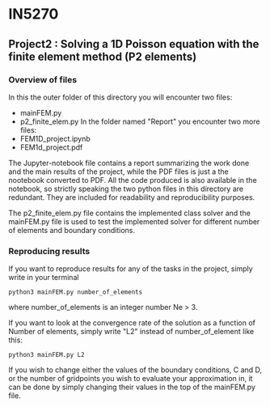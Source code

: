 # IN5270

## Project2 : Solving a 1D Poisson equation with the finite element method (P2 elements)

### Overview of files

In this the outer folder of this directory you will encounter two files:

* mainFEM.py
* p2_finite_elem.py
In the folder named "Report" you encounter two more files:
* FEM1D_project.ipynb
* FEM1d_project.pdf

The Jupyter-notebook file contains a report summarizing the work done and the main results of the project, while the PDF files is just a the nootebook converted to PDF. All the code produced is also available in the notebook, so strictly speaking the two python files in this directory are redundant. They are included for readability and reproducibility purposes.

The p2_finite_elem.py file contains the implemented class solver and the mainFEM.py file is used to test the implemented solver for different number of elements and boundary conditions.

### Reproducing results

If you want to reproduce results for any of the tasks in the project, simply write in your terminal

```console
python3 mainFEM.py number_of_elements
```

where number_of_elements is an integer number Ne > 3.

If you want to look at the convergence rate of the solution as a function of Number of elements, simply write "L2" instead of number_of_element like this:

```console
python3 mainFEM.py L2
```
If you wish to change either the values of the boundary conditions, C and D, or the number of gridpoints you wish to evaluate your approximation in, it can be done by simply changing their values in the top of the mainFEM.py file.
